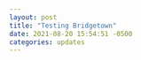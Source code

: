 ```yaml
---
layout: post
title: "Testing Bridgetown"
date: 2021-08-20 15:54:51 -0500
categories: updates
---
```

